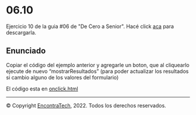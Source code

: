 # 06.10

Ejercicio 10 de la guia #06 de "De Cero a Senior". Hacé click [aca](https://guias.encontratech.com.ar) para descargarla.

## Enunciado

Copiar el código del ejemplo anterior y agregarle un boton, que al cliquearlo ejecute de nuevo “mostrarResultados” (para poder actualizar los resultados si cambio alguno de los valores del formulario)

El código esta en  [onclick.html](./onclick.html)

***
© Copyright [EncontraTech](https://www.encontraTech.com.ar), 2022. Todos los derechos reservados.